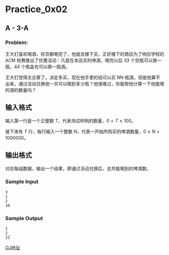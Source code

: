 # Practice_0x02

## A - 3-A

### Problem:

王大钉喜欢喝酒，存货都喝完了，他就去楼下买，正好楼下的商店为了响应学校的 ACM 校赛推出了优惠活动：凡是在本店买的啤酒，喝完以后 33 个空瓶可以换一瓶，44 个瓶盖也可以换一瓶酒。

王大钉觉得太合算了，决定多买，现在他手里的钱可以买 NN 瓶酒，但是他算不出来，通过活动兑换他一共可以喝到多少瓶？他很难过，你能帮他计算一下他能喝的酒的数量吗？

## 输入格式

输入第一行是一个正整数 ${T}$，代表测试样例的数量，${0<T≤100}$。

接下来有 ${T}$ 行，每行输入一个整数 ${N}$，代表一开始所购买的啤酒数量，${0≤N<1000000}$。

## 输出格式

对应每组数据，输出一个结果，即通过活动兑换后，总共能喝到的啤酒数。

### Sample Input

```
3
1
2
10
```

### Sample Output

```
1
2
22
```



[OJ地址](https://nanti.jisuanke.com/t/A1066)

